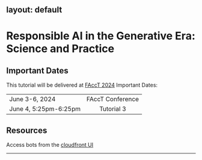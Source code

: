 layout: default
---

# Responsible AI in the Generative Era: Science and Practice


## Important Dates

This tutorial will be delivered at [FAccT 2024](https://facctconference.org/2024/)
Important Dates:

|                       |                    |
|:----------------------|:------------------:|
| June 3-6, 2024        | FAccT Conference   |
| June 4, 5:25pm-6:25pm | Tutorial 3         |

## Resources
Access bots from the [cloudfront UI]()


* * *
